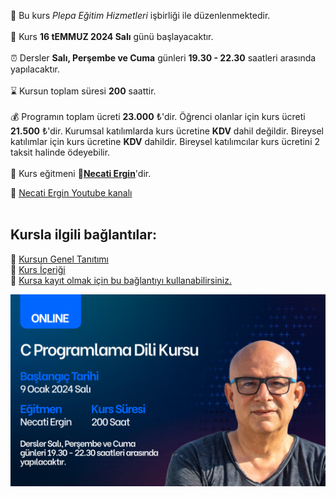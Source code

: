 🏫 Bu kurs _Plepa Eğitim Hizmetleri_ işbirliği ile düzenlenmektedir.<br><br>
📅 Kurs __16 tEMMUZ 2024 Salı__ günü başlayacaktır.<br><br>
⏰ Dersler __Salı, Perşembe ve Cuma__ günleri __19.30 - 22.30__ saatleri arasında yapılacaktır.<br><br>
⌛ Kursun toplam süresi __200__ saattir.<br><br>
💰️ Programın toplam ücreti **23.000** &#8378;'dir. Öğrenci olanlar için kurs ücreti **21.500** &#8378;'dir. 
Kurumsal katılımlarda kurs ücretine **KDV** dahil değildir. Bireysel katılımlar için kurs ücretine **KDV** dahildir. Bireysel katılımcılar kurs ücretini 2 taksit halinde ödeyebilir.<br><br>
👨 Kurs eğitmeni **&#128279;[Necati Ergin](https://www.linkedin.com/in/necati-ergin-045768176/)**'dir.

👨 [Necati Ergin Youtube kanalı](https://www.youtube.com/@necatiergin)<br><br>



## Kursla ilgili bağlantılar:
&#128279; [Kursun Genel Tanıtımı](https://github.com/necatiergin/OCAK_2024_ONLINE_C_KURSU/blob/main/kurs_tanitimi.md)<br>
&#128279; [Kurs İçeriği](https://github.com/necatiergin/kurs_programlari/blob/main/c_programlama_dili.md)<br>
&#128279; [Kursa kayıt olmak için bu bağlantıyı kullanabilirsiniz.](https://us02web.zoom.us/meeting/register/tZwpcOyhpzwpG9U3RyQc6Y9MVtf9X-hslEP0)

![kurs tanıtım görseli](https://github.com/necatiergin/OCAK_2024_ONLINE_C_KURSU/blob/main/kurs_gorseli.png)

<!---
![kurs tanıtım görseli](https://github.com/necatiergin/TEMMUZ_2023_ONLINE_C_KURSU/blob/main/C_kursu_gorseli.jpg)
--->
